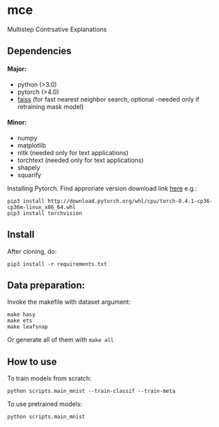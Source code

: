 # mce
Multistep Contrsative Explanations

## Dependencies

#### Major:
* python (>3.0)
* pytorch (>4.0)
* [faiss](https://github.com/facebookresearch/faiss) (for fast nearest neighbor search, optional -needed only if retraining mask model)

#### Minor:
* numpy
* matplotlib
* nltk (needed only for text applications)
* torchtext (needed only for text applications)
* shapely
* squarify

Installing Pytorch. Find approriate version download link [here](https://pytorch.org/) e.g.:

```
pip3 install http://download.pytorch.org/whl/cpu/torch-0.4.1-cp36-cp36m-linux_x86_64.whl
pip3 install torchvision
```

## Install
After cloning, do:
```
pip3 install -r requirements.txt
```

## Data preparation:

Invoke the makefile with dataset argument:

```
make hasy
make ets
make leafsnap
```

Or generate all of them with `make all`

<!-- ```
  python setup.py install
``` -->

## How to use

To train models from scratch:
```
python scripts.main_mnist --train-classif --train-meta
```

To use pretrained models:
```
python scripts.main_mnist
```
<!-- Otherwise, download Pretrained Models:

```
wget  people.csail.mit.edu/davidam/MCE/checkpoints/mnist/classif.pth -P checkpoints/mnist/

wget  people.csail.mit.edu/davidam/MCE/checkpoints/mnist/mask_model_7x7.pth -P checkpoints/mnist/

wget  people.csail.mit.edu/davidam/MCE/checkpoints/hasy/classif.pth -P checkpoints/hasy/

wget  people.csail.mit.edu/davidam/MCE/checkpoints/hasy/mask_model_10x10.pth -P checkpoints/hasy/ -->
